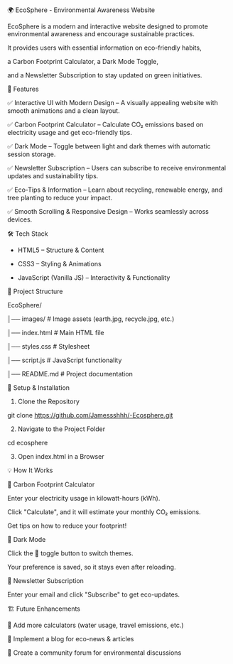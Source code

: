 🌍 EcoSphere - Environmental Awareness Website


EcoSphere is a modern and interactive website designed to promote environmental awareness and encourage sustainable practices.

It provides users with essential information on eco-friendly habits,

a Carbon Footprint Calculator, a Dark Mode Toggle, 

and a Newsletter Subscription to stay updated on green initiatives.


📌 Features

✅ Interactive UI with Modern Design – A visually appealing website with smooth animations and a clean layout.

✅ Carbon Footprint Calculator – Calculate CO₂ emissions based on electricity usage and get eco-friendly tips.

✅ Dark Mode – Toggle between light and dark themes with automatic session storage.

✅ Newsletter Subscription – Users can subscribe to receive environmental updates and sustainability tips.

✅ Eco-Tips & Information – Learn about recycling, renewable energy, and tree planting to reduce your impact.

✅ Smooth Scrolling & Responsive Design – Works seamlessly across devices.


🛠 Tech Stack

* HTML5 – Structure & Content

* CSS3 – Styling & Animations

* JavaScript (Vanilla JS) – Interactivity & Functionality


📂 Project Structure

EcoSphere/

│── images/               # Image assets (earth.jpg, recycle.jpg, etc.)

│── index.html            # Main HTML file

│── styles.css            # Stylesheet

│── script.js             # JavaScript functionality

│── README.md             # Project documentation


🔧 Setup & Installation

1. Clone the Repository

git clone https://github.com/Jamessshhh/-Ecosphere.git

2. Navigate to the Project Folder

cd ecosphere

3. Open index.html in a Browser

💡 How It Works

🔹 Carbon Footprint Calculator

Enter your electricity usage in kilowatt-hours (kWh).

Click "Calculate", and it will estimate your monthly CO₂ emissions.

Get tips on how to reduce your footprint!

🔹 Dark Mode

Click the 🌙 toggle button to switch themes.

Your preference is saved, so it stays even after reloading.

🔹 Newsletter Subscription

Enter your email and click "Subscribe" to get eco-updates.

🏗 Future Enhancements

🔹 Add more calculators (water usage, travel emissions, etc.)

🔹 Implement a blog for eco-news & articles

🔹 Create a community forum for environmental discussions



